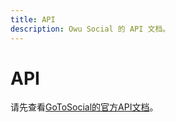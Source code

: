 ```yaml
---
title: API
description: Owu Social 的 API 文档。
---
```


# API <Badge text="待补充" type="info"/>

请先查看[GoToSocial的官方API文档](https://docs.gotosocial.org/en/latest/api/swagger/)。
